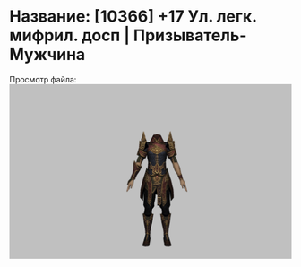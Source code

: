 # Название: [10366] +17 Ул. легк. мифрил. досп | Призыватель-Мужчина

Просмотр файла:
![p080021.png](p080021.png)